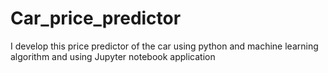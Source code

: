 # Car_price_predictor
I develop this price predictor of the car using python and machine learning algorithm  and using Jupyter  notebook application
